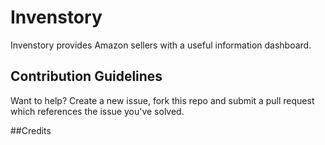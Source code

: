 # Invenstory

Invenstory provides Amazon sellers with a useful information dashboard.

## Contribution Guidelines
Want to help? Create a new issue, fork this repo and submit a pull request which references the issue you've solved.

##Credits

